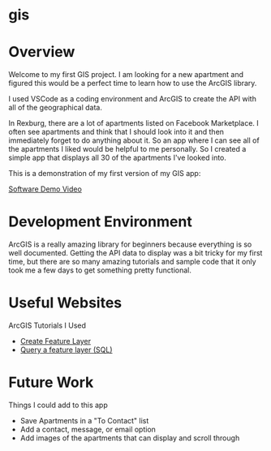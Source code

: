 # gis

# Overview

Welcome to my first GIS project. I am looking for a new apartment and figured this would be a perfect time to learn how to use the ArcGIS library. 

I used VSCode as a coding environment and ArcGIS to create the API with all of the geographical data. 

In Rexburg, there are a lot of apartments listed on Facebook Marketplace. I often see apartments and think that I should look into it and then immediately forget to do anything about it. So an app where I can see all of the apartments I liked would be helpful to me personally. So I created a simple app that displays all 30 of the apartments I've looked into. 

This is a demonstration of my first version of my GIS app:

[Software Demo Video](http://youtu.be/3d65B4s9UPs?hd=1)

# Development Environment

ArcGIS is a really amazing library for beginners because everything is so well documented. Getting the API data to display was a bit tricky for my first time, but there are so many amazing tutorials and sample code that it only took me a few days to get something pretty functional. 

# Useful Websites

ArcGIS Tutorials I Used
* [Create Feature Layer](https://developers.arcgis.com/documentation/mapping-apis-and-services/data-hosting/tutorials/tools/create-a-new-feature-layer/)
* [Query a feature layer (SQL)](https://developers.arcgis.com/javascript/latest/query-a-feature-layer-sql/)

# Future Work

Things I could add to this app
* Save Apartments in a "To Contact" list
* Add a contact, message, or email option
* Add images of the apartments that can display and scroll through
